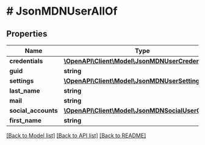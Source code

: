 # # JsonMDNUserAllOf

## Properties

Name | Type | Description | Notes
------------ | ------------- | ------------- | -------------
**credentials** | [**\OpenAPI\Client\Model\JsonMDNUserCredentials**](JsonMDNUserCredentials.md) |  | [optional] 
**guid** | **string** |  | [optional] 
**settings** | [**\OpenAPI\Client\Model\JsonMDNUserSetting[]**](JsonMDNUserSetting.md) |  | [optional] 
**last_name** | **string** |  | [optional] 
**mail** | **string** |  | [optional] 
**social_accounts** | [**\OpenAPI\Client\Model\JsonMDNSocialUserObject[]**](JsonMDNSocialUserObject.md) |  | [optional] 
**first_name** | **string** |  | [optional] 

[[Back to Model list]](../../README.md#documentation-for-models) [[Back to API list]](../../README.md#documentation-for-api-endpoints) [[Back to README]](../../README.md)


